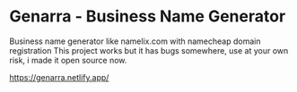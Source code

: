 # Genarra - Business Name Generator
 
Business name generator like namelix.com with namecheap domain registration
This project works but it has bugs somewhere, use at your own risk, i made it open source now.

https://genarra.netlify.app/
